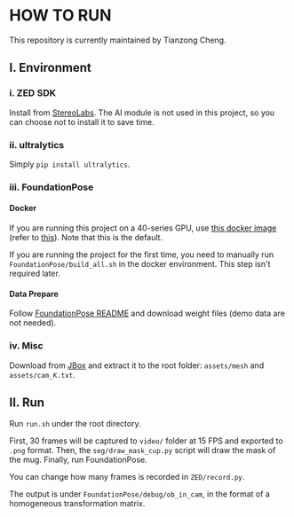 # HOW TO RUN

This repository is currently maintained by Tianzong Cheng.

## I. Environment

### i. ZED SDK

Install from [StereoLabs](https://www.stereolabs.com/developers/release). The AI module is not used in this project, so you can choose not to install it to save time.

### ii. ultralytics

Simply `pip install ultralytics`.

### iii. FoundationPose

#### Docker

If you are running this project on a 40-series GPU, use [this docker image](https://hub.docker.com/r/shingarey/foundationpose_custom_cuda121) (refer to [this](https://github.com/NVlabs/FoundationPose/issues/27)). Note that this is the default.

If you are running the project for the first time, you need to manually run `FoundationPose/build_all.sh` in the docker environment. This step isn't required later.

#### Data Prepare

Follow [FoundationPose README](https://github.com/NVlabs/FoundationPose?tab=readme-ov-file#data-prepare) and download weight files (demo data are not needed).

### iv. Misc

Download from [JBox](https://jbox.sjtu.edu.cn/l/n1b4yu) and extract it to the root folder: `assets/mesh` and `assets/cam_K.txt`.

## II. Run

Run `run.sh` under the root directory.

First, 30 frames will be captured to `video/` folder at 15 FPS and exported to `.png` format. Then, the `seg/draw_mask_cup.py` script will draw the mask of the mug. Finally, run FoundationPose.

You can change how many frames is recorded in `ZED/record.py`.

The output is under `FoundationPose/debug/ob_in_cam`, in the format of a homogeneous transformation matrix.
